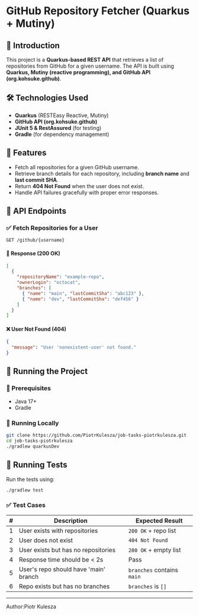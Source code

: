 # GitHub Repository Fetcher (Quarkus + Mutiny)

## 🚀 Introduction

This project is a **Quarkus-based REST API** that retrieves a list of repositories from GitHub for a given username. The API is built using **Quarkus, Mutiny (reactive programming), and GitHub API (org.kohsuke.github)**.

## 🛠 Technologies Used

- **Quarkus** (RESTEasy Reactive, Mutiny)
- **GitHub API (org.kohsuke.github)**
- **JUnit 5 & RestAssured** (for testing)
- **Gradle** (for dependency management)

## 📌 Features

- Fetch all repositories for a given GitHub username.
- Retrieve branch details for each repository, including **branch name** and **last commit SHA**.
- Return **404 Not Found** when the user does not exist.
- Handle API failures gracefully with proper error responses.

## 📖 API Endpoints

### ✅ Fetch Repositories for a User
```http
GET /github/{username}
```
#### 🔹 Response (200 OK)
```json
[
  {
    "repositoryName": "example-repo",
    "ownerLogin": "octocat",
    "branches": [
      { "name": "main", "lastCommitSha": "abc123" },
      { "name": "dev", "lastCommitSha": "def456" }
    ]
  }
]
```

#### ❌ User Not Found (404)
```json
{
  "message": "User 'nonexistent-user' not found."
}
```

## 🚦 Running the Project
### 🔹 Prerequisites
- Java 17+
- Gradle

### 🔹 Running Locally
```sh
git clone https://github.com/PiotrKulesza/job-tasks-piotrkulesza.git
cd job-tasks-piotrkulesza
./gradlew quarkusDev
```

## 🧪 Running Tests
Run the tests using:
```sh
./gradlew test
```
### ✅ Test Cases
| # | Description | Expected Result |
|---|-------------------------------|----------------|
| 1 | User exists with repositories | `200 OK` + repo list |
| 2 | User does not exist | `404 Not Found` |
| 3 | User exists but has no repositories | `200 OK` + empty list |
| 4 | Response time should be < 2s | Pass |
| 5 | User's repo should have 'main' branch | `branches` contains `main` |
| 6 | Repo exists but has no branches | `branches` is `[]` |


---

Author:Piotr Kulesza

